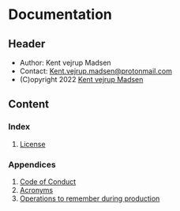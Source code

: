 # Documentation
## Header
* Author: Kent vejrup Madsen
* Contact: Kent.vejrup.madsen@protonmail.com
* (C)opyright 2022 [Kent vejrup Madsen](https://github.com/KentVejrupMadsen)


## Content
### Index
1. [License](License.md)


### Appendices
1. [Code of Conduct](CODE_OF_CONDUCT.md)
2. [Acronyms](Acronyms.md)
3. [Operations to remember during production](Remember.md)